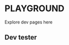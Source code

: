 <script setup>
import DdtwPlayground from './PLAYGROUND/examples/test.vue'
</script>
# PLAYGROUND
Explore dev pages here

## Dev tester

<ddtw-playground />

